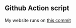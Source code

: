 ## Github Action script
My website runs on [ this commit ](https://github.com/thenerdsuperuser/thenerdsuperuser/commit/6a12a4e2a0e7a580b792708db4ac1bf0c0c581f6)
